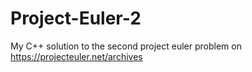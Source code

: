 # Project-Euler-2
My C++ solution to the second project euler problem on https://projecteuler.net/archives
